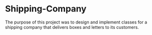 # Shipping-Company
The purpose of this project was to design and implement classes for a shipping company that delivers boxes and letters to its  customers.

